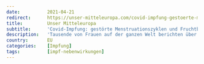 ```yaml
---
date:          2021-04-21
redirect:      https://unser-mitteleuropa.com/covid-impfung-gestoerte-menstruationszyklen-und-fruchtbarkeitsprobleme/
title:         Unser Mitteleuropa
subtitle:      'Covid-Impfung: gestörte Menstruationszyklen und Fruchtbarkeitsprobleme'
description:   'Tausende von Frauen auf der ganzen Welt berichten über gestörte Menstruationszyklen, nachdem sie COVID-19-Impfstoffinjektionen erhalten haben. Die britische Regierungsbehörde, die Nebenwirkungen von COVID-Impfstoffen verfolgt, hat mehr als 2.200 Berichte über Fortpflanzungsstörungen nach COVID-Impfstoffinjektionen gesammelt, darunter übermäßige oder ausbleibende Menstruationsblutungen, verzögerte Menstruation, vaginale Blutungen, Fehlgeburten und Totgeburten. Diese 2233 Berichte über „Fortpflanzungsstörungen“ in Großbritannien erfolgten nach […]'
country:       EU
categories:    [Impfung]
tags:          [impf-nebenwirkungen]
---
```

